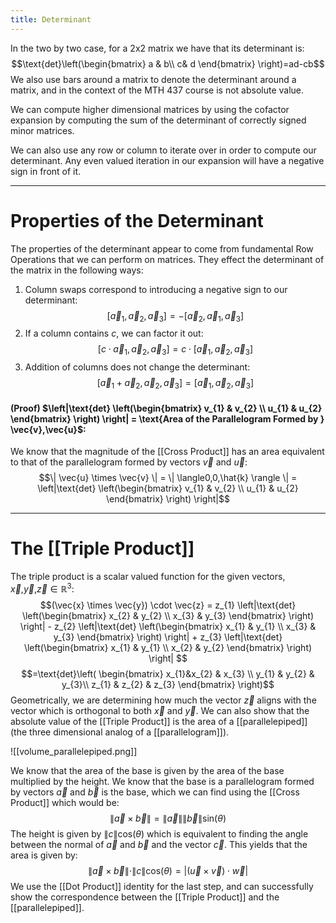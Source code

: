 ```yaml
---
title: Determinant
---
```

In the two by two case, for a 2x2 matrix we have that its determinant is:
$$\text{det}\left(\begin{bmatrix} a & b\\ c& d \end{bmatrix} \right)=ad-cb$$
We also use bars around a matrix to denote the determinant around a matrix, and in the context of the MTH 437 course is not absolute value. 

We can compute higher dimensional matrices by using the cofactor expansion by computing the sum of the determinant of correctly signed minor matrices. 

We can also use any row or column to iterate over in order to compute our determinant. Any even valued iteration in our expansion will have a negative sign in front of it. 

---
# Properties of the Determinant 
The properties of the determinant appear to come from fundamental Row Operations that we can perform on matrices. They effect the determinant of the matrix in the following ways:
1. Column swaps correspond to introducing a negative sign to our determinant:
$$[\vec{a}_{1},\vec{a}_{2},\vec{a}_{3}]=-[\vec{a}_{2},\vec{a}_{1},\vec{a}_{3}]$$
2. If a column contains $c$, we can factor it out: $$[c\cdot\vec{a}_{1},\vec{a}_{2},\vec{a}_{3}]=c\cdot[\vec{a}_{1},\vec{a}_{2},\vec{a}_{3}]$$
3. Addition of columns does not change the determinant:
$$[\vec{a}_{1}+\vec{a}_{2},\vec{a}_{2},\vec{a}_{3}]=[\vec{a}_{1},\vec{a}_{2},\vec{a}_{3}]$$
#### (Proof) $\left|\text{det} \left(\begin{bmatrix} v_{1} & v_{2} \\ u_{1} & u_{2}  \end{bmatrix} \right) \right| = \text{Area of the Parallelogram Formed by } \vec{v},\vec{u}$:
We know that the magnitude of the [[Cross Product]] has an area equivalent to that of the parallelogram formed by vectors $\vec{v}$ and $\vec{u}$:
$$\| \vec{u} \times \vec{v} \| = \| \langle0,0,\hat{k}  \rangle \| = \left|\text{det} \left(\begin{bmatrix} v_{1} & v_{2} \\ u_{1} & u_{2}  \end{bmatrix} \right) \right|$$

---
# The [[Triple Product]]
The triple product is a scalar valued function for the given vectors, $\vec{x}$,$\vec{y}$,$\vec{z} \in \mathbb{R}^3$:
$$(\vec{x} \times \vec{y}) \cdot \vec{z} = z_{1} \left|\text{det} \left(\begin{bmatrix} x_{2} & y_{2} \\ x_{3} & y_{3}  \end{bmatrix} \right) \right| - z_{2} \left|\text{det} \left(\begin{bmatrix} x_{1} & y_{1} \\ x_{3} & y_{3}  \end{bmatrix} \right) \right| + z_{3} \left|\text{det} \left(\begin{bmatrix} x_{1} & y_{1} \\ x_{2} & y_{2}  \end{bmatrix} \right) \right| $$
$$=\text{det}\left( \begin{bmatrix} x_{1}&x_{2} & x_{3} \\ y_{1} & y_{2} & y_{3}\\ z_{1} & z_{2} & z_{3} \end{bmatrix} \right)$$
Geometrically, we are determining how much the vector $\vec{z}$ aligns with the vector which is orthogonal to both $\vec{x}$ and $\vec{y}$. We can also show that the absolute value of the [[Triple Product]] is the area of a [[parallelepiped]] (the three dimensional analog of a [[parallelogram]]).

![[volume_parallelepiped.png]]




We know that the area of the base is given by the area of the base multiplied by the height. We know that the base is a parallelogram formed by vectors $\vec{a}$ and $\vec{b}$ is the base, which we can find using the [[Cross Product]] which would be:
$$\| \vec{a} \times \vec{b} \| = \|\vec{a}\| \|\vec{b} \| \text{sin}(\theta)$$
The height is given by $\|c\| \text{cos}(\theta)$ which is equivalent to finding the angle between the normal of $\vec{a}$ and $\vec{b}$ and the vector $\vec{c}$. This yields that the area is given by:
$$\|\vec{a} \times \vec{b}\| \cdot \|c\| \text{cos}(\theta)=|(\vec{u}\times \vec{v})\cdot\vec{w}|$$
We use the [[Dot Product]] identity for the last step, and can successfully show the correspondence between the [[Triple Product]] and the [[parallelepiped]]. 